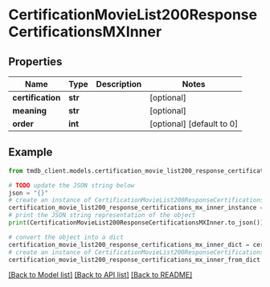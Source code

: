 # CertificationMovieList200ResponseCertificationsMXInner


## Properties

Name | Type | Description | Notes
------------ | ------------- | ------------- | -------------
**certification** | **str** |  | [optional] 
**meaning** | **str** |  | [optional] 
**order** | **int** |  | [optional] [default to 0]

## Example

```python
from tmdb_client.models.certification_movie_list200_response_certifications_mx_inner import CertificationMovieList200ResponseCertificationsMXInner

# TODO update the JSON string below
json = "{}"
# create an instance of CertificationMovieList200ResponseCertificationsMXInner from a JSON string
certification_movie_list200_response_certifications_mx_inner_instance = CertificationMovieList200ResponseCertificationsMXInner.from_json(json)
# print the JSON string representation of the object
print(CertificationMovieList200ResponseCertificationsMXInner.to_json())

# convert the object into a dict
certification_movie_list200_response_certifications_mx_inner_dict = certification_movie_list200_response_certifications_mx_inner_instance.to_dict()
# create an instance of CertificationMovieList200ResponseCertificationsMXInner from a dict
certification_movie_list200_response_certifications_mx_inner_from_dict = CertificationMovieList200ResponseCertificationsMXInner.from_dict(certification_movie_list200_response_certifications_mx_inner_dict)
```
[[Back to Model list]](../README.md#documentation-for-models) [[Back to API list]](../README.md#documentation-for-api-endpoints) [[Back to README]](../README.md)


